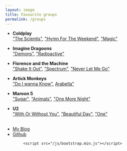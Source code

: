 ```yaml
---
layout: image
title: Favourite groups
permalink: /groups
---
```


*   **Coldplay** <br>
["The Scientis"](https://www.youtube.com/watch?v=RB-RcX5DS5A/ "Title"),
["Hymn For The Weekend"](https://www.youtube.com/watch?v=YykjpeuMNEk "Title"),
["Magic"](https://www.youtube.com/watch?v=Qtb11P1FWnc "Title")
 

*   **Imagine Dragoons** <br>
["Demons"](https://www.youtube.com/watch?v=mWRsgZuwf_8 "Title"),
["Radioactive"](https://www.youtube.com/watch?v=ktvTqknDobU "Title")
		

*   **Florence and the Machine** <br>
["Shake It Out"](https://www.youtube.com/watch?v=WbN0nX61rIs/ "Title"),
["Spectrum"](https://www.youtube.com/watch?v=iC-_lVzdiFE "Title"),
["Never Let Me Go"](https://www.youtube.com/watch?v=zMBTvuUlm98 "Title")
		

*   **Artick Monkeys** <br>
["Do I wanna Know"](https://www.youtube.com/watch?v=bpOSxM0rNPM "Title"),
[Arabella"](https://www.youtube.com/watch?v=Jn6-TItCazo "Title")
	

*   **Maroon 5** <br>
["Sugar"](https://www.youtube.com/watch?v=09R8_2nJtjg "Title"),
["Animals"](https://www.youtube.com/watch?v=qpgTC9MDx1o"Title"),
["One More Night"](https://www.youtube.com/watch?v=fwK7ggA3-bU "Title")
		

*   **U2** <br>
["With Or Without You"](https://www.youtube.com/watch?v=XmSdTa9kaiQ "Title"),
["Beautiful Day"](https://www.youtube.com/watch?v=co6WMzDOh1o "Title"),
["One"](https://www.youtube.com/watch?v=ftjEcrrf7r0 "Title")
<br><br>

<footer>
 	<ul>
   		<li><a href="http://kostovasandra.github.io/">My Blog</a></li>
     	<li><a href="https://github.com/kostovasandra">Github</a></li>
	</ul>
</footer>

<script src="https://ajax.googleapis.com/ajax/libs/jquery/1.11.0/jquery.min.js"></script>
			<script src="/js/bootstrap.min.js"></script>